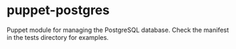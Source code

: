 puppet-postgres
===============

Puppet module for managing the PostgreSQL database.
Check the manifest in the tests directory for examples.
